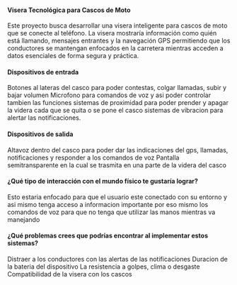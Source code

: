 #### Visera Tecnológica para Cascos de Moto
Este proyecto busca desarrollar una visera inteligente para cascos de moto que se conecte al teléfono.
La visera mostraría información como quién está llamando, mensajes entrantes y la navegación GPS
permitiendo que los conductores se mantengan enfocados en la carretera mientras acceden a datos esenciales de forma segura y práctica.

#### Dispositivos de entrada
Botones al lateras del casco para poder contestas, colgar llamadas, subir y bajar volumen 
Microfono para comandos de voz y asi poder controlar tambien las funciones 
sistemas de proximidad para poder prender y apagar la videra cada que se quita o se pone el casco 
sistemas de vibracion para alertar las notificaciones.

#### Dispositivos de salida
Altavoz dentro del casco para poder dar las indicaciones del gps, llamadas, notificaciones y responder a los comandos de voz
Pantalla semitransparente en la cual se trasmita en una parte de la videra del casco

#### ¿Qué tipo de interacción con el mundo físico te gustaría lograr?
Esto estaria enfocado para que el usuario este conectado con su entorno y asi mismo tenga acceso a informacion importante
por eso mismo los comandos de voz para que no tenga que utilizar las manos mientras va manejando

#### ¿Qué problemas crees que podrías encontrar al implementar estos sistemas? 
Distraer a los conductores con las alertas de las notificaciones 
Duracion de la bateria del dispositivo 
La resistencia a golpes, clima o desgaste 
Compatibilidad de la visera con los cascos



